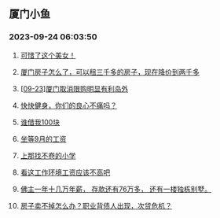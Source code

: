 ## 厦门小鱼 
### 2023-09-24 06:03:50

1. [可惜了这个美女！](http://bbs.xmfish.com/read-htm-tid-18077539.html)

2. [厦门房子怎么了，可以租三千多的房子，现在降价到两千多](http://bbs.xmfish.com/read-htm-tid-18077773.html)

3. [[09-23]厦门取消限购明显有利岛外](http://bbs.xmfish.com/read-htm-tid-18077630.html)

4. [快快健身，你们的良心不痛吗？](http://bbs.xmfish.com/read-htm-tid-18077722.html)

5. [谁借我100块](http://bbs.xmfish.com/read-htm-tid-18077474.html)

6. [坐等9月的工资](http://bbs.xmfish.com/read-htm-tid-18077666.html)

7. [上那找不卷的小学](http://bbs.xmfish.com/read-htm-tid-18077597.html)

8. [看这工作环境工资应该不高吧](http://bbs.xmfish.com/read-htm-tid-18077840.html)

9. [佛主一年十几万年薪，
存款还有76万多，
还有一楼独栋别墅。](http://bbs.xmfish.com/read-htm-tid-18077727.html)

10. [房子卖不掉怎么办？职业背债人出现，次贷危机？](http://bbs.xmfish.com/read-htm-tid-18077586.html)

